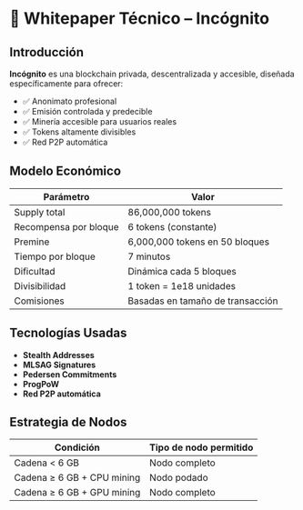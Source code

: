 # 📄 Whitepaper Técnico – Incógnito

## Introducción

**Incógnito** es una blockchain privada, descentralizada y accesible, diseñada específicamente para ofrecer:

- ✅ Anonimato profesional
- ✅ Emisión controlada y predecible
- ✅ Minería accesible para usuarios reales
- ✅ Tokens altamente divisibles
- ✅ Red P2P automática

## Modelo Económico

| Parámetro | Valor |
|----------|--------|
| Supply total | 86,000,000 tokens |
| Recompensa por bloque | 6 tokens (constante) |
| Premine | 6,000,000 tokens en 50 bloques |
| Tiempo por bloque | 7 minutos |
| Dificultad | Dinámica cada 5 bloques |
| Divisibilidad | 1 token = 1e18 unidades |
| Comisiones | Basadas en tamaño de transacción |

## Tecnologías Usadas

- **Stealth Addresses**
- **MLSAG Signatures**
- **Pedersen Commitments**
- **ProgPoW**
- **Red P2P automática**

## Estrategia de Nodos

| Condición | Tipo de nodo permitido |
|-----------|-----------------------|
| Cadena < 6 GB | Nodo completo |
| Cadena ≥ 6 GB + CPU mining | Nodo podado |
| Cadena ≥ 6 GB + GPU mining | Nodo completo |